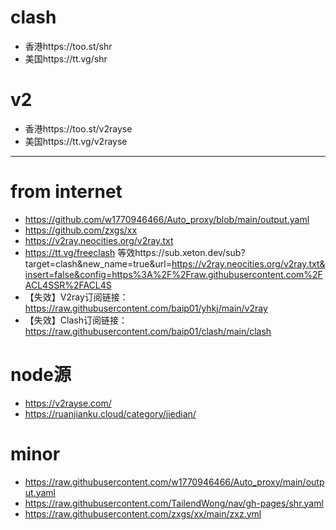 # clash
- 香港https://too.st/shr
- 美国https://tt.vg/shr
# v2
- 香港https://too.st/v2rayse
- 美国https://tt.vg/v2rayse

---
# from internet
- https://github.com/w1770946466/Auto_proxy/blob/main/output.yaml
- https://github.com/zxgs/xx
- https://v2ray.neocities.org/v2ray.txt
- https://tt.vg/freeclash  等效https://sub.xeton.dev/sub?target=clash&new_name=true&url=https://v2ray.neocities.org/v2ray.txt&insert=false&config=https%3A%2F%2Fraw.githubusercontent.com%2FACL4SSR%2FACL4S
- 【失效】V2ray订阅链接：https://raw.githubusercontent.com/baip01/yhkj/main/v2ray
- 【失效】Clash订阅链接：https://raw.githubusercontent.com/baip01/clash/main/clash



# node源
- https://v2rayse.com/
- https://ruanjianku.cloud/category/jiedian/


# minor
- https://raw.githubusercontent.com/w1770946466/Auto_proxy/main/output.yaml
- https://raw.githubusercontent.com/TailendWong/nav/gh-pages/shr.yaml
- https://raw.githubusercontent.com/zxgs/xx/main/zxz.yml

